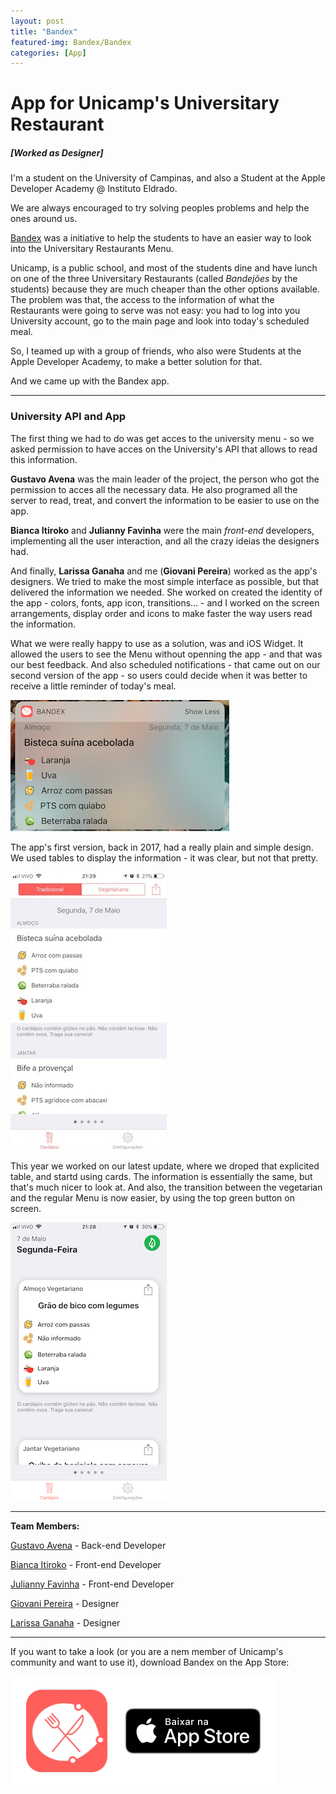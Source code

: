 ```yaml
---
layout: post
title: "Bandex"
featured-img: Bandex/Bandex
categories: [App]
---
```


# App for Unicamp's Universitary Restaurant
##### [Worked as Designer]

I'm a student on the University of Campinas, and also a Student at the Apple Developer Academy @ Instituto Eldrado.

We are always encouraged to try solving peoples problems and help the ones around us.

[Bandex](https://itunes.apple.com/us/app/bandex/id1247437596?mt=8) was a initiative to help the students to have an easier way to look into the Universitary Restaurants Menu.

Unicamp, is a public school, and most of the students dine and have lunch on one of the three Universitary Restaurants (called *Bandejões* by the students) because they are much cheaper than the other options available. 
The problem was that, the access to the information of what the Restaurants were going to serve was not easy: you had to log into you University account, go to the main page and look into today's scheduled meal.

So, I teamed up with a group of friends, who also were Students at the Apple Developer Academy, to make a better solution for that.

And we came up with the Bandex app.

---
### University API and App

The first thing we had to do was get acces to the university menu - so we asked permission to have acces on the University's API that allows to read this information.

**Gustavo Avena** was the main leader of the project, the person who got the permission to acces all the necessary data. He also programed all the server to read, treat, and convert the information to be easier to use on the app.

**Bianca Itiroko** and **Julianny Favinha** were the main *front-end* developers, implementing all the user interaction, and all the crazy ideias the designers had.

And finally, **Larissa Ganaha** and me (**Giovani Pereira**) worked as the app's designers. We tried to make the most simple interface as possible, but that delivered the information we needed. She worked on created the identity of the app - colors, fonts, app icon, transitions... - and I worked on the screen arrangements, display order and icons to make faster the way users read the information.

What we were really happy to use as a solution, was and iOS Widget. It allowed the users to see the Menu without openning the app - and that was our best feedback. And also scheduled notifications - that came out on our second version of the app - so users could decide when it was better to receive a little reminder of today's meal.

![Bandex old design image](../assets/img/posts/Bandex/widget.png)

The app's first version, back in 2017, had a really plain and simple design.
We used tables to display the information - it was clear, but not that pretty.

![Bandex old design image](../assets/img/posts/Bandex/des2017.jpg)

This year we worked on our latest update, where we droped that explicited table, and startd using cards.
The information is essentially the same, but that's much nicer to look at. And also, the transition between the vegetarian and the regular Menu is now easier, by using the top green button on screen.

![Bandex icon](../assets/img/posts/Bandex/des2018.png)

---
**Team Members:**

[Gustavo Avena](https://www.facebook.com/gugaavena) - Back-end Developer

[Bianca Itiroko](https://www.facebook.com/bianca.itiroko) - Front-end Developer

[Julianny Favinha](https://www.facebook.com/julianny.favinha) - Front-end Developer

[Giovani Pereira](fb.com/giovaninppc) - Designer

[Larissa Ganaha](https://www.facebook.com/larissa.ganaha) - Designer

---
If you want to take a look (or you are a nem member of Unicamp's community and want to use it), download Bandex on the App Store:

[![Bandex icon](../assets/img/posts/Bandex/download.png)](https://itunes.apple.com/us/app/bandex/id1247437596?mt=8)
